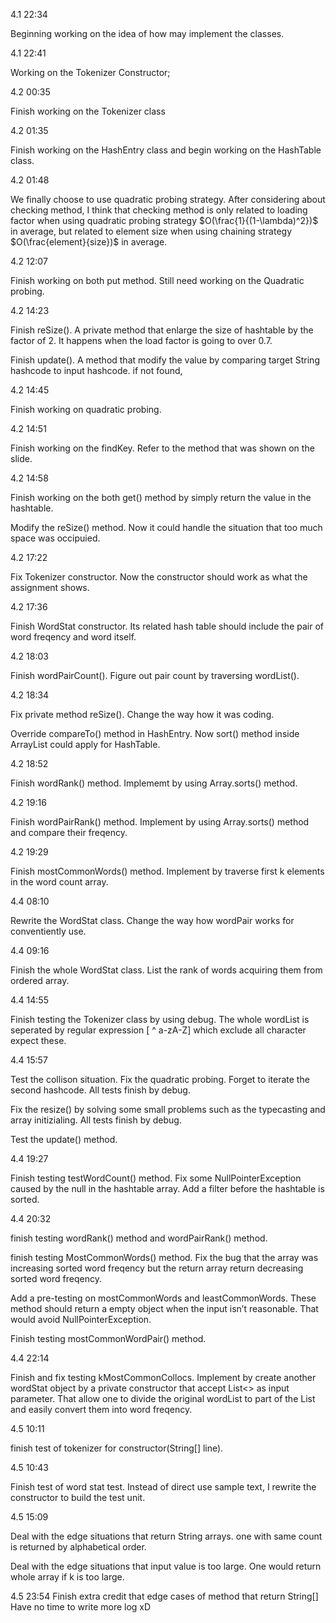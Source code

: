 4.1 22:34

Beginning working on the idea of how may implement the classes. 

4.1 22:41

Working on the Tokenizer Constructor;

4.2 00:35

Finish working on the Tokenizer class

4.2 01:35

Finish working on the HashEntry class and begin working on the HashTable class.

4.2 01:48

We finally choose to use quadratic probing strategy. After considering about checking method, I think that checking method is only related to loading factor when using quadratic probing strategy $O(\frac{1}{(1-\lambda)^2})$ in average, but related to element size when using chaining strategy $O(\frac{element}{size})$ in average. 

4.2 12:07

Finish working on both put method. Still need working on the Quadratic probing.

4.2 14:23

Finish reSize(). A private method that enlarge the size of hashtable by the factor of 2. It happens when the load factor is going to over 0.7.

Finish update(). A method that modify the value by comparing target String hashcode to input hashcode. if not found, 

4.2 14:45

Finish working on quadratic probing.

4.2 14:51

Finish working on the findKey. Refer to the method that was shown on the slide. 

4.2 14:58

Finish working on the both get() method by simply return the value in the hashtable.

Modify the reSize() method. Now it could handle the situation that too much space was occipuied. 

4.2 17:22

Fix Tokenizer constructor. Now the constructor should work as what the assignment shows. 

4.2 17:36

Finish WordStat constructor. Its related hash table should include the pair of word freqency and word itself.

4.2 18:03

Finish wordPairCount(). Figure out pair count by traversing wordList().

4.2 18:34

Fix private method reSize(). Change the way how it was coding. 

Override compareTo() method in HashEntry. Now sort() method inside ArrayList could apply for HashTable. 

4.2 18:52

Finish wordRank() method. Implememt by using Array.sorts() method. 

4.2 19:16

Finish wordPairRank() method. Implement by using Array.sorts() method and compare their freqency. 

4.2 19:29

Finish mostCommonWords() method. Implement by traverse first k elements in the word count array. 

4.4 08:10

Rewrite the WordStat class. Change the way how wordPair works for conventiently use. 

4.4 09:16

Finish the whole WordStat class. List the rank of words acquiring them from ordered array. 

4.4 14:55

Finish testing the Tokenizer class by using debug. The whole wordList is seperated by regular expression [ ^ a-zA-Z] which exclude all character expect these. 

4.4 15:57 

Test the collison situation. Fix the quadratic probing. Forget to iterate the second hashcode. All tests finish by debug.

Fix the resize() by solving some small problems such as the typecasting and array initizialing. All tests finish by debug. 

Test the update() method. 

4.4 19:27

Finish testing testWordCount() method. Fix some NullPointerException caused by the null in the hashtable array. Add a filter before the hashtable is sorted. 

4.4 20:32

finish testing wordRank() method and wordPairRank() method. 

finish testing MostCommonWords() method. Fix the bug that the array was increasing sorted word freqency but the return array return decreasing sorted word freqency. 

Add a pre-testing on mostCommonWords and leastCommonWords. These method should return a empty object when the input isn’t reasonable. That would avoid NullPointerException. 

Finish testing mostCommonWordPair() method. 

4.4 22:14

Finish and fix testing kMostCommonCollocs. Implement by create another wordStat object by a private constructor that accept List<> as input parameter. That allow one to divide the original wordList to part of the List and easily convert them into word freqency. 

4.5 10:11

finish test of tokenizer for constructor(String[] line). 

4.5 10:43

Finish test of word stat test. Instead of direct use sample text, I rewrite the constructor to build the test unit. 

4.5 15:09

Deal with the edge situations that return String arrays. one with same count is returned by alphabetical order. 

Deal with the edge situations that input value is too large. One would return whole array if k is too large. 


4.5 23:54
Finish extra credit that edge cases of method that return String[] Have no time to write more log xD




